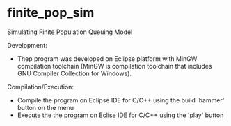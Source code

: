 finite_pop_sim
==============

Simulating Finite Population Queuing Model

Development:
- Thep program was developed on Eclipse platform with MinGW compilation toolchain (MinGW is compilation toolchain that includes GNU Compiler Collection for Windows).

Compilation/Execution:
- Compile the program on Eclipse IDE for C/C++ using the build 'hammer' button on the menu
- Execute the the program on Eclise IDE for C/C++ using the 'play' button
